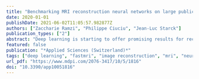 ```yaml
---
title: "Benchmarking MRI reconstruction neural networks on large public datasets"
date: 2020-01-01
publishDate: 2021-06-02T11:05:57.982877Z
authors: ["Zaccharie Ramzi", "Philippe Ciuciu", "Jean-Luc Starck"]
publication_types: ["2"]
abstract: "Deep learning is starting to offer promising results for reconstruction in Magnetic Resonance Imaging (MRI). A lot of networks are being developed, but the comparisons remain hard because the frameworks used are not the same among studies, the networks are not properly re-trained, and the datasets used are not the same among comparisons. The recent release of a public dataset, fastMRI, consisting of raw k-space data, encouraged us to write a consistent benchmark of several deep neural networks for MR image reconstruction. This paper shows the results obtained for this benchmark, allowing to compare the networks, and links the open source implementation of all these networks in Keras. The main finding of this benchmark is that it is beneficial to perform more iterations between the image and the measurement spaces compared to having a deeper per-space network."
featured: false
publication: "*Applied Sciences (Switzerland)*"
tags: ["deep learning", "fastmri", "image reconstruction", "mri", "neural networks", "oasis"]
url_pdf: "https://www.mdpi.com/2076-3417/10/5/1816"
doi: "10.3390/app10051816"
---
```


